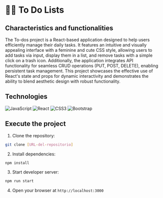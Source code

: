 #  📓📌 To Do Lists 


## Characteristics and functionalities

The To-dos project is a React-based application designed to help users efficiently manage their daily tasks. It features an intuitive and visually appealing interface with a feminine and cute CSS style, allowing users to add tasks via input, display them in a list, and remove tasks with a simple click on a trash icon. Additionally, the application integrates API functionality for seamless CRUD operations (PUT, POST, DELETE), enabling persistent task management. This project showcases the effective use of React's state and props for dynamic interactivity and demonstrates the ability to blend aesthetic design with robust functionality.


## Technologies


 ![JavaScript](https://img.shields.io/badge/javascript-%23323330.svg?style=for-the-badge&logo=javascript&logoColor=%23F7DF1E)
 ![React](https://img.shields.io/badge/react-%2320232a.svg?style=for-the-badge&logo=react&logoColor=%2361DAFB)
 ![CSS3](https://img.shields.io/badge/css3-%231572B6.svg?style=for-the-badge&logo=css3&logoColor=white)
 ![Bootstrap](https://img.shields.io/badge/bootstrap-%238511FA.svg?style=for-the-badge&logo=bootstrap&logoColor=white)


## Execute the project

1. Clone the repository:
```bash
git clone [URL-del-repositorio]
```

2. Install dependencies:
```bash
npm install
```

3. Start developer server:
```bash
npm run start
```

4. Open your browser at `http://localhost:3000`


